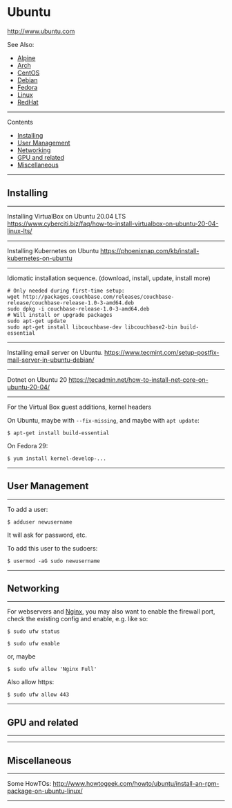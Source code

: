 # Ubuntu

http://www.ubuntu.com

See Also:

 - [Alpine](Alpine.md)
 - [Arch](Arch.md)
 - [CentOS](CentOS.md)
 - [Debian](Debian.md)
 - [Fedora](Fedora.md)
 - [Linux](Linux.md)
 - [RedHat](RedHat.md)

---

Contents

- [Installing](Ubuntu.md#installing)
- [User Management](Ubuntu.md#User-management)
- [Networking](Ubuntu.md#Networking)
- [GPU and related](Ubuntu.md#gpu-and-related)
- [Miscellaneous](Ubuntu.md#miscellaneous)

---

## Installing

---

Installing VirtualBox on Ubuntu 20.04 LTS
https://www.cyberciti.biz/faq/how-to-install-virtualbox-on-ubuntu-20-04-linux-lts/

---

Installing Kubernetes on Ubuntu
https://phoenixnap.com/kb/install-kubernetes-on-ubuntu

---

Idiomatic installation sequence. (download, install, update, install more)

    # Only needed during first-time setup:
    wget http://packages.couchbase.com/releases/couchbase-release/couchbase-release-1.0-3-amd64.deb
    sudo dpkg -i couchbase-release-1.0-3-amd64.deb
    # Will install or upgrade packages
    sudo apt-get update
    sudo apt-get install libcouchbase-dev libcouchbase2-bin build-essential

---

Installing email server on Ubuntu.
https://www.tecmint.com/setup-postfix-mail-server-in-ubuntu-debian/

---

Dotnet on Ubuntu 20
https://tecadmin.net/how-to-install-net-core-on-ubuntu-20-04/

---

For the Virtual Box guest additions, kernel headers

On Ubuntu, maybe with `--fix-missing`, and maybe with `apt update`:

    $ apt-get install build-essential

On Fedora 29:

    $ yum install kernel-develop-...    

---

## User Management

---

To add a user:

    $ adduser newusername

It will ask for password, etc.

To add this user to the sudoers:

    $ usermod -aG sudo newusername

---

## Networking

---

For webservers and [Nginx](Nginx.md), you may also want to enable the firewall port, check the existing config and enable, e.g. like so:

    $ sudo ufw status

    $ sudo ufw enable

or, maybe

    $ sudo ufw allow 'Nginx Full'

Also allow https:

    $ sudo ufw allow 443

---

## GPU and related

---

---

## Miscellaneous

---

Some HowTOs:
http://www.howtogeek.com/howto/ubuntu/install-an-rpm-package-on-ubuntu-linux/

---
